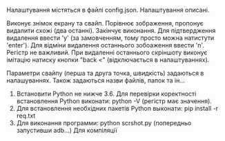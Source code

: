 
Налаштування містяться в файлі config.json.
Налаштування описані.

Виконує знімок екрану та свайп. 
Порівнює зображення, пропонує видалити схожі (два останні). Закінчує виконання.
Для підтвердження видалення ввести 'y' (за замовченням, тому просто можна  натистути 'enter').
Для відміни видалення останнього зобоаження ввести 'n'. Регістр не важливий.
При видаленні останнього скріншоту виконує імітацію натиску кнопки "back <" (відключається в налаштуваннях).

Параметри свайпу (перша та друга точка, швидкість) задаються в налашуваннях.
Також задаються назви файлів, папок та ін...

1. Встановити Python не нижче 3.6.
Для перевірки коректності встановлення Python виконати: python -V (регістр має значення).
2. Для встановлення необхідних пакетів Python выконати: pip install -r req.txt
3. Для виконання программи: python scrshot.py (попередньо запустивши adb...)
Для компіляції
